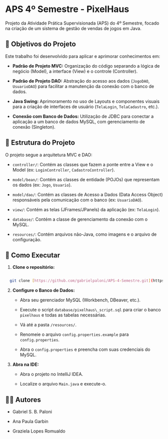 # APS 4º Semestre - PixelHaus



Projeto da Atividade Prática Supervisionada (APS) do 4º Semestre, focado na criação de um sistema de gestão de vendas de jogos em Java.



## 🎯 Objetivos do Projeto



Este trabalho foi desenvolvido para aplicar e aprimorar conhecimentos em:



* **Padrão de Projeto MVC:** Organização do código separando a lógica de negócio (Model), a interface (View) e o controle (Controller).

* **Padrão de Projeto DAO:** Abstração do acesso aos dados (`JogoDAO`, `UsuarioDAO`) para facilitar a manutenção da conexão com o banco de dados.

* **Java Swing:** Aprimoramento no uso de Layouts e componentes visuais para a criação de interfaces de usuário (`TelaLogin`, `TelaCadastro`, etc.).

* **Conexão com Banco de Dados:** Utilização de JDBC para conectar a aplicação a um banco de dados MySQL, com gerenciamento de conexão (Singleton).



## 📁 Estrutura do Projeto



O projeto segue a arquitetura MVC e DAO:



* `controller/`: Contém as classes que fazem a ponte entre a View e o Model (ex: `LoginController`, `CadastroController`).

* `model/bean/`: Contém as classes de entidade (POJOs) que representam os dados (ex: `Jogo`, `Usuario`).

* `model/dao/`: Contém as classes de Acesso a Dados (Data Access Object) responsáveis pela comunicação com o banco (ex: `UsuarioDAO`).

* `view/`: Contém as telas (JFrames/JPanels) da aplicação (ex: `TelaLogin`).

* `database/`: Contém a classe de gerenciamento da conexão com o MySQL.

* `resources/`: Contém arquivos não-Java, como imagens e o arquivo de configuração.



## 🚀 Como Executar



1.  **Clone o repositório:**

   ```bash

     git clone [https://github.com/gabrielpaloni/APS-4-Semestre.git](https://github.com/gabrielpaloni/APS-4-Semestre.git)

   ```

2.  **Configure o Banco de Dados:**

      * Abra seu gerenciador MySQL (Workbench, DBeaver, etc.).

      * Execute o script `database/pixelhaus\_script.sql` para criar o banco `pixelhaus` e todas as tabelas necessárias.

      * Vá até a pasta `/resources/`.

      * Renomeie o arquivo `config.properties.example` para `config.properties`.

      * Abra o `config.properties` e preencha com suas credenciais do MySQL.

3.  **Abra na IDE:**

      * Abra o projeto no IntelliJ IDEA.

      * Localize o arquivo `Main.java` e execute-o.



## 👨‍💻 Autores



* Gabriel S. B. Paloni

* Ana Paula Garbin

* Graziela Lopes Romualdo 

